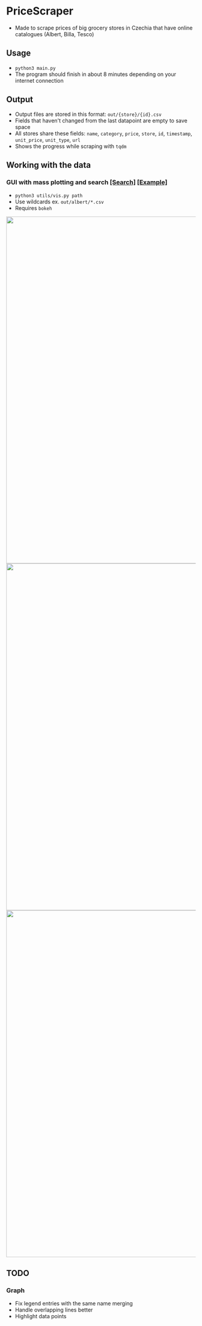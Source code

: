 # PriceScraper
- Made to scrape prices of big grocery stores in Czechia that have online catalogues (Albert, Billa, Tesco) 

## Usage
- `python3 main.py`
- The program should finish in about 8 minutes depending on your internet connection

## Output
- Output files are stored in this format: `out/{store}/{id}.csv`
- Fields that haven't changed from the last datapoint are empty to save space
- All stores share these fields: `name`, `category`, `price`, `store`, `id`, `timestamp`, `unit_price`, `unit_type`, `url`
- Shows the progress while scraping with `tqdm`

## Working with the data
### GUI with mass plotting and search [[Search]](http://158.101.162.168:8081/graph/static/search.html) [[Example]](http://158.101.162.168:8081/graph?graph&ids[]=tesco%3B2001019141652&ids[]=tesco%3B2001130909583&ids[]=tesco%3B2001000151875&ids[]=tesco%3B2001130898559&ids[]=tesco%3B2001130294293&ids[]=tesco%3B2001130907487&ids[]=tesco%3B2001130294254&ids[]=tesco%3B2001130905057&ids[]=tesco%3B2001130905063&ids[]=tesco%3B2001130905073&ids[]=albert%3B20480905&ids[]=albert%3B22459466&ids[]=albert%3B27344064&ids[]=albert%3B26109718&ids[]=albert%3B21976056&ids[]=billa%3B82322229&ids[]=billa%3B82316363&ids[]=billa%3B82315094)
- `python3 utils/vis.py path`
- Use wildcards ex. `out/albert/*.csv`
- Requires `bokeh`

<img src="https://michalhrbek.github.io/images/pricescraper/list.png" width=920>
<img src="https://michalhrbek.github.io/images/pricescraper/bokeh_plot.png" width=920>
<img src="https://michalhrbek.github.io/images/pricescraper/info.png" width=920>

## TODO
### Graph
- Fix legend entries with the same name merging
- Handle overlapping lines better
- Highlight data points
